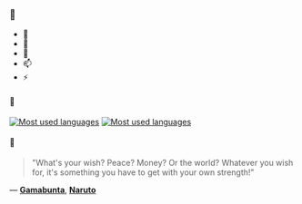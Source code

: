 ### 👋

- 🔭
- 🌱
- 💬
- 📫
- ⚡

#### 🧏

[![Most used languages](https://github-readme-stats-aynah.vercel.app/api/top-langs/?username=aynh&theme=solarized-dark&langs_count=6&layout=compact&hide_title=true)](https://github.com/anuraghazra/github-readme-stats#gh-dark-mode-only)
[![Most used languages](https://github-readme-stats-aynah.vercel.app/api/top-langs/?username=aynh&theme=solarized-light&langs_count=6&layout=compact&hide_title=true)](https://github.com/anuraghazra/github-readme-stats#gh-light-mode-only)

#### 💬

> "What's your wish? Peace? Money? Or the world? Whatever you wish for, it's something you have to get with your own strength!"

&mdash; [**Gamabunta**](https://myanimelist.net/character.php?q=Gamabunta&cat=character), [**Naruto**](https://myanimelist.net/search/all?q=Naruto&cat=all)

